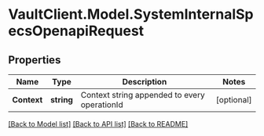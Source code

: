 # VaultClient.Model.SystemInternalSpecsOpenapiRequest

## Properties

Name | Type | Description | Notes
------------ | ------------- | ------------- | -------------
**Context** | **string** | Context string appended to every operationId | [optional] 

[[Back to Model list]](../README.md#documentation-for-models) [[Back to API list]](../README.md#documentation-for-api-endpoints) [[Back to README]](../README.md)

